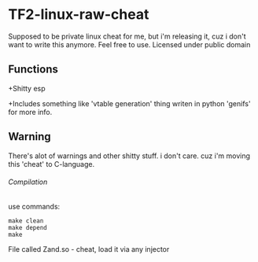 # TF2-linux-raw-cheat
Supposed to be private linux cheat for me, but i'm releasing it, cuz i don't want to write this anymore. Feel free to use. Licensed under public domain

## Functions

+Shitty esp

+Includes something like 'vtable generation' thing writen in python 'genifs' for more info.

## Warning
There's alot of warnings and other shitty stuff. i don't care. cuz i'm moving this 'cheat' to C-language.

###### Compilation
use commands:
```
make clean
make depend
make
```
File called Zand.so - cheat, load it via any injector
